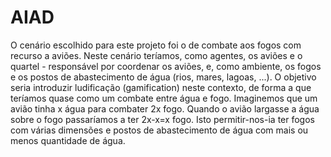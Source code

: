 # AIAD

  O cenário escolhido para este projeto foi o de combate aos fogos com recurso a aviões. 
	Neste cenário teríamos, como agentes, os aviões e o quartel - responsável por coordenar os aviões, e, como ambiente, os fogos e os postos de abastecimento de água (rios, mares, lagoas, ...).
  O objetivo seria introduzir ludificação (gamification) neste contexto, de forma a que teríamos quase como um combate entre água e fogo. Imaginemos que um avião tinha x água para combater 2x fogo. Quando o avião largasse a água sobre o fogo passaríamos a ter 2x-x=x fogo. Isto permitir-nos-ia ter fogos com várias dimensões e postos de abastecimento de água com mais ou menos quantidade de água.
